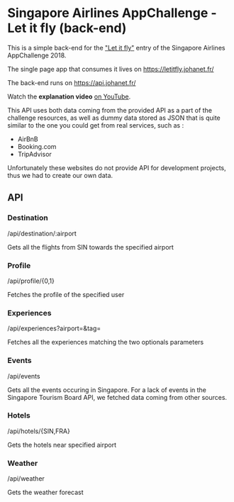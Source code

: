 # Singapore Airlines AppChallenge - Let it fly (back-end)

This is a simple back-end for the  ["Let it fly"](https://appchallenge.singaporeair.com/en/challenges/appchallenge-2018/teams/360) entry of the Singapore Airlines AppChallenge 2018.

The single page app that consumes it lives on https://letitfly.johanet.fr/

The back-end runs on https://api.johanet.fr/

Watch the **explanation video** [on YouTube](https://youtu.be/3PAMQNL95pk).

This API uses both data coming from the provided API as a part of the challenge resources, as well as dummy data stored as JSON that is quite similar to the one you could get from real services, such as :
* AirBnB
* Booking.com
* TripAdvisor

Unfortunately these websites do not provide API for development projects, thus we had to create our own data.


## API

### Destination
/api/destination/:airport

Gets all the flights from SIN towards the specified airport

### Profile
/api/profile/{0,1}

Fetches the profile of the specified user

### Experiences
/api/experiences?airport=&tag=

Fetches all the experiences matching the two optionals parameters 

### Events
/api/events

Gets all the events occuring in Singapore. For a lack of events in the Singapore Tourism Board API, we fetched data coming from other sources.

### Hotels 
/api/hotels/{SIN,FRA}

Gets the hotels near specified airport

### Weather 
/api/weather

Gets the weather forecast


